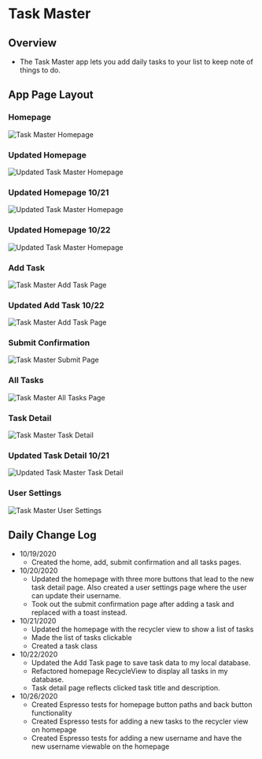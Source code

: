# Task Master

## Overview

- The Task Master app lets you add daily tasks to your list to keep note of things to do.

## App Page Layout

### Homepage

![Task Master Homepage](screenshots/taskMasterHomepage.PNG)

### Updated Homepage

![Updated Task Master Homepage](screenshots/newtaskMasterHomepage.PNG)

### Updated Homepage 10/21

![Updated Task Master Homepage](screenshots/newNewTaskMasterHomepage.PNG)

### Updated Homepage 10/22

![Updated Task Master Homepage](screenshots/newUpdatedTaskMasterHomepage.PNG)

### Add Task

![Task Master Add Task Page](screenshots/taskMasterAddTask.PNG)

### Updated Add Task 10/22

![Task Master Add Task Page](screenshots/updatedTaskMasterAddTask.PNG)

### Submit Confirmation

![Task Master Submit Page](screenshots/taskMasterSubmit.PNG)

### All Tasks

![Task Master All Tasks Page](screenshots/taskMasterAllTasks.PNG)

### Task Detail

![Task Master Task Detail](screenshots/taskMasterTaskDetail.PNG)

### Updated Task Detail 10/21

![Updated Task Master Task Detail](screenshots/updatedTaskMasterTaskDetail.PNG)

### User Settings

![Task Master User Settings](screenshots/taskMasterUserSettings.PNG)

## Daily Change Log

- 10/19/2020
  - Created the home, add, submit confirmation and all tasks pages.
- 10/20/2020
  - Updated the homepage with three more buttons that lead to the new task detail page. Also created a user settings page where the user can update their username.
  - Took out the submit confirmation page after adding a task and replaced with a toast instead.
- 10/21/2020
  - Updated the homepage with the recycler view to show a list of tasks
  - Made the list of tasks clickable
  - Created a task class
- 10/22/2020
  - Updated the Add Task page to save task data to my local database.
  - Refactored homepage RecycleView to display all tasks in my database.
  - Task detail page reflects clicked task title and description.
- 10/26/2020
  - Created Espresso tests for homepage button paths and back button functionality
  - Created Espresso tests for adding a new tasks to the recycler view on homepage
  - Created Espresso tests for adding a new username and have the new username viewable on the homepage
